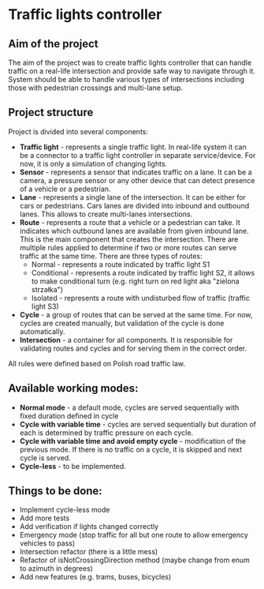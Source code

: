 
# Traffic lights controller

## Aim of the project
The aim of the project was to create traffic lights controller that can handle traffic on a real-life intersection and provide safe way to navigate through it.
System should be able to handle various types of intersections including those with pedestrian crossings and multi-lane setup.

## Project structure
Project is divided into several components:
- **Traffic light** - represents a single traffic light. In real-life system it can be a connector to a traffic light controller in separate service/device. For now, it is only a simulation of changing lights.
- **Sensor** - represents a sensor that indicates traffic on a lane. It can be a camera, a pressure sensor or any other device that can detect presence of a vehicle or a pedestrian.
- **Lane** - represents a single lane of the intersection. It can be either for cars or pedestrians. Cars lanes are divided into inbound and outbound lanes. This allows to create multi-lanes intersections.
- **Route** - represents a route that a vehicle or a pedestrian can take. It indicates which outbound lanes are available from given inbound lane. This is the main component that creates the intersection. 
There are multiple rules applied to determine if two or more routes can serve traffic at the same time. There are three types of routes: 
  - Normal - represents a route indicated by traffic light S1
  - Conditional - represents a route indicated by traffic light S2, it allows to make conditional turn (e.g. right turn on red light aka "zielona strzałka")
  - Isolated - represents a route with undisturbed flow of traffic (traffic light S3)
- **Cycle** - a group of routes that can be served at the same time. For now, cycles are created manually, but validation of the cycle is done automatically.
- **Intersection** - a container for all components. It is responsible for validating routes and cycles and for serving them in the correct order.

All rules were defined based on Polish road traffic law.

## Available working modes:
- **Normal mode** - a default mode, cycles are served sequentially with fixed duration defined in cycle
- **Cycle with variable time** - cycles are served sequentially but duration of each is determined by traffic pressure on each cycle.
- **Cycle with variable time and avoid empty cycle** - modification of the previous mode. If there is no traffic on a cycle, it is skipped and next cycle is served.
- **Cycle-less** - to be implemented.

## Things to be done:
- Implement cycle-less mode
- Add more tests
- Add verification if lights changed correctly
- Emergency mode (stop traffic for all but one route to allow emergency vehicles to pass)
- Intersection refactor (there is a little mess)
- Refactor of isNotCrossingDirection method (maybe change from enum to azimuth in degrees)
- Add new features (e.g. trams, buses, bicycles)



